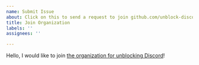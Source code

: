 ```yaml
---
name: Submit Issue
about: Click on this to send a request to join github.com/unblock-discord
title: Join Organization
labels: ''
assignees: ''

---
```


Hello, I would like to join [the organization for unblocking Discord](https://github.com/unblock-discord)!
